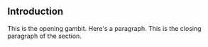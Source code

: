 ## Introduction
This is the opening gambit.
Here's a paragraph.
This is the closing paragraph of the section. 
